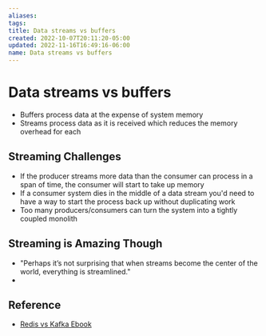 ```yaml
---
aliases: 
tags: 
title: Data streams vs buffers
created: 2022-10-07T20:11:20-05:00
updated: 2022-11-16T16:49:16-06:00
name: Data streams vs buffers
---
```

# Data streams vs buffers

- Buffers process data at the expense of system memory
- Streams process data as it is received which reduces the memory overhead for each

## Streaming Challenges
- If the producer streams more data than the consumer can process in a span of time, the consumer will start to take up memory
- If a consumer system dies in the middle of a data stream you'd need to have a way to start the process back up without duplicating work
- Too many producers/consumers can turn the system into a tightly coupled monolith

## Streaming is Amazing Though
- "Perhaps it’s not surprising that when streams become the center of the world, everything is streamlined."
- 

## Reference
- [Redis vs Kafka Ebook](https://redis.com/wp-content/uploads/2022/06/EBOOK-Streams-Redis-Streams-and-Kafka-20220615.pdf?li_fat_id=56ba72db-8324-4842-a9b5-2d2382b6fefb)
